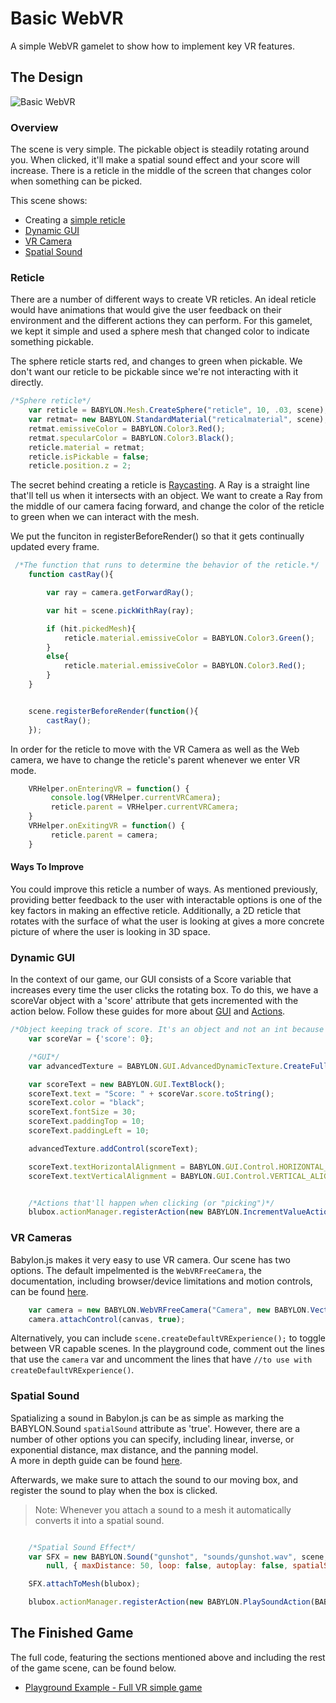 # Basic WebVR
A simple WebVR gamelet to show how to implement key VR features. 

## The Design

![Basic WebVR](https://i.gyazo.com/dc1ad24a692ada3e5d00c206a366519c.gif)

### Overview
The scene is very simple. The pickable object is steadily rotating around you. When clicked, it'll make a spatial sound effect and your score will increase. There is a reticle in the middle of the screen that changes color when something can be picked.  

This scene shows: 
- Creating a [simple reticle](#reticle)
- [Dynamic GUI](#dynamic-gui)
- [VR Camera](#vr-cameras)
- [Spatial Sound](#spatial-sound)

### Reticle
There are a number of different ways to create VR reticles. An ideal reticle would have animations that would give the user feedback on their environment and the different actions they can perform. For this gamelet, we kept it simple and used a sphere mesh that changed color to indicate something pickable. 

The sphere reticle starts red, and changes to green when pickable. We don't want our reticle to be pickable since we're not interacting with it directly. 

```javascript
/*Sphere reticle*/
    var reticle = BABYLON.Mesh.CreateSphere("reticle", 10, .03, scene);
    var retmat= new BABYLON.StandardMaterial("reticalmaterial", scene); 
    retmat.emissiveColor = BABYLON.Color3.Red();
    retmat.specularColor = BABYLON.Color3.Black();
    reticle.material = retmat;
    reticle.isPickable = false;
    reticle.position.z = 2;
```

The secret behind creating a reticle is [Raycasting](https://doc.babylonjs.com/babylon101/raycasts). A Ray is a straight line that'll tell us when it intersects with an object. We want to create a Ray from the middle of our camera facing forward, and change the color of the reticle to green when we can interact with the mesh. 

We put the funciton in registerBeforeRender() so that it gets continually updated every frame. 

```javascript
 /*The function that runs to determine the behavior of the reticle.*/
    function castRay(){

        var ray = camera.getForwardRay();

        var hit = scene.pickWithRay(ray);

        if (hit.pickedMesh){
            reticle.material.emissiveColor = BABYLON.Color3.Green();
        }
        else{
            reticle.material.emissiveColor = BABYLON.Color3.Red();
        }
    }


    scene.registerBeforeRender(function(){
        castRay();
    });
```

In order for the reticle to move with the VR Camera as well as the Web camera, we have to change the reticle's parent whenever we enter VR mode. 

```javascript
    VRHelper.onEnteringVR = function() {
         console.log(VRHelper.currentVRCamera);
         reticle.parent = VRHelper.currentVRCamera;
    }
    VRHelper.onExitingVR = function() {
         reticle.parent = camera;
    }
```

#### Ways To Improve
You could improve this reticle a number of ways. As mentioned previously, providing better feedback to the user with interactable options is one of the key factors in making an effective reticle. Additionally, a 2D reticle that rotates with the surface of what the user is looking at gives a more concrete picture of where the user is looking in 3D space. 


### Dynamic GUI
In the context of our game, our GUI consists of a Score variable that increases every time the user clicks the rotating box. To do this, we have a scoreVar object with a 'score' attribute that gets incremented with the action below. Follow these guides for more about [GUI](https://doc.babylonjs.com/how_to/gui) and [Actions](https://doc.babylonjs.com/how_to/how_to_use_actions). 


```javascript
/*Object keeping track of score. It's an object and not an int because of the available actions. */
    var scoreVar = {'score': 0};

    /*GUI*/
    var advancedTexture = BABYLON.GUI.AdvancedDynamicTexture.CreateFullscreenUI("UI");

    var scoreText = new BABYLON.GUI.TextBlock();
    scoreText.text = "Score: " + scoreVar.score.toString();
    scoreText.color = "black";
    scoreText.fontSize = 30;
    scoreText.paddingTop = 10;
    scoreText.paddingLeft = 10;

    advancedTexture.addControl(scoreText);   

    scoreText.textHorizontalAlignment = BABYLON.GUI.Control.HORIZONTAL_ALIGNMENT_LEFT;
    scoreText.textVerticalAlignment = BABYLON.GUI.Control.VERTICAL_ALIGNMENT_TOP;


    /*Actions that'll happen when clicking (or "picking")*/
    blubox.actionManager.registerAction(new BABYLON.IncrementValueAction(BABYLON.ActionManager.OnPickTrigger, scoreVar, "score", 1));
```

### VR Cameras
Babylon.js makes it very easy to use VR camera. Our scene has two options. The default impelmented is the `WebVRFreeCamera`, the documentation, including browser/device limitations and motion controls, can be found [here](https://doc.babylonjs.com/how_to/webvr_camera). 

```javascript
    var camera = new BABYLON.WebVRFreeCamera("Camera", new BABYLON.Vector3(0,1,0), scene);
    camera.attachControl(canvas, true);
```

Alternatively, you can include `scene.createDefaultVRExperience();` to toggle between VR capable scenes. In the playground code, comment out the lines that use the `camera` var and uncomment the lines that have `//to use with createDefaultVRExperience()`. 


### Spatial Sound
Spatializing a sound in Babylon.js can be as simple as marking the BABYLON.Sound `spatialSound` attribute as 'true'. However, there are a number of other options you can specify, including linear, inverse, or exponential distance, max distance, and the panning model.  
A more in depth guide can be found [here](https://doc.babylonjs.com/how_to/playing_sounds_and_music#creating-a-spatial-3d-sound). 

Afterwards, we make sure to attach the sound to our moving box, and register the sound to play when the box is clicked. 
> Note: Whenever you attach a sound to a mesh it automatically converts it into a spatial sound. 

```javascript

    /*Spatial Sound Effect*/
    var SFX = new BABYLON.Sound("gunshot", "sounds/gunshot.wav", scene, 
        null, { maxDistance: 50, loop: false, autoplay: false, spatialSound: true }); //no need to set spatialSound if attaching to a mesh

    SFX.attachToMesh(blubox);

    blubox.actionManager.registerAction(new BABYLON.PlaySoundAction(BABYLON.ActionManager.OnPickTrigger, SFX));
```


## The Finished Game
The full code, featuring the sections mentioned above and including the rest of the game scene, can be found below. 

* [Playground Example - Full VR simple game](https://www.babylonjs-playground.com/#KJ8ZRZ#2)


